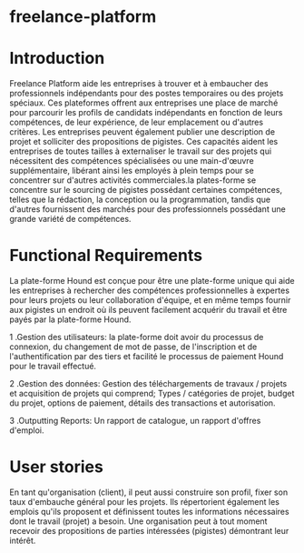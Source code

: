 # freelance-platform

# Introduction
Freelance Platform aide les entreprises à trouver et à embaucher des professionnels indépendants pour des postes temporaires ou des projets spéciaux. Ces plateformes offrent aux entreprises une place de marché pour parcourir les profils de candidats indépendants en fonction de leurs compétences, de leur expérience, de leur emplacement ou d'autres critères. Les entreprises peuvent également publier une description de projet et solliciter des propositions de pigistes. Ces capacités aident les entreprises de toutes tailles à externaliser le travail sur des projets qui nécessitent des compétences spécialisées ou une main-d'œuvre supplémentaire, libérant ainsi les employés à plein temps pour se concentrer sur d'autres activités commerciales.la plates-forme se concentre sur le sourcing de pigistes possédant certaines compétences, telles que la rédaction, la conception ou la programmation, tandis que d'autres fournissent des marchés pour des professionnels possédant une grande variété de compétences.

# Functional Requirements
La plate-forme Hound est conçue pour être une plate-forme unique qui aide les entreprises à rechercher des compétences professionnelles à expertes pour leurs projets ou leur collaboration d'équipe, et en même temps fournir aux pigistes un endroit où ils peuvent facilement acquérir du travail et être payés par la plate-forme Hound. 

1 .Gestion des utilisateurs: la plate-forme doit avoir du processus de connexion, du changement de mot de passe, de l'inscription et de l'authentification par des tiers et facilité le processus de paiement Hound pour le travail effectué.

2 .Gestion des données: Gestion des téléchargements de travaux / projets et acquisition de projets qui comprend; Types / catégories de projet, budget du projet, options de paiement, détails des transactions et autorisation.

3 .Outputting Reports: Un rapport de catalogue, un rapport d'offres d'emploi.


# User stories
En tant qu'organisation (client), il peut aussi construire son profil, fixer son taux d'embauche général pour les projets. Ils répertorient également les emplois qu'ils proposent et définissent toutes les informations nécessaires dont le travail (projet) a besoin. Une organisation peut à tout moment recevoir des propositions de parties intéressées (pigistes) démontrant leur intérêt.


